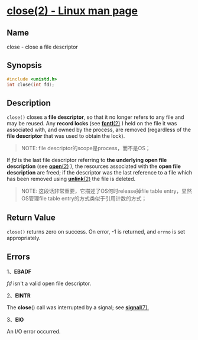 # [close(2) - Linux man page](https://linux.die.net/man/2/close)

## Name

close - close a file descriptor



## Synopsis

```c
#include <unistd.h>
int close(int fd);
```

## Description

`close()` closes a **file descriptor**, so that it no longer refers to any file and may be reused. Any **record locks** (see [**fcntl**(2)](https://linux.die.net/man/2/fcntl) ) held on the file it was associated with, and owned by the process, are removed (regardless of the **file descriptor** that was used to obtain the lock).

> NOTE: file descriptor的scope是process，而不是OS；

If *fd* is the last file descriptor referring to **the underlying open file description** (see [**open**(2)](https://linux.die.net/man/2/open) ), the resources associated with the **open file description** are freed; if the descriptor was the last reference to a file which has been removed using [**unlink**(2)](https://linux.die.net/man/2/unlink) the file is deleted.

> NOTE: 这段话非常重要，它描述了OS何时release掉file table entry，显然OS管理file table entry的方式类似于引用计数的方式；



## Return Value

`close()` returns zero on success. On error, -1 is returned, and `errno`  is set appropriately.

## Errors

1、**EBADF**

*fd* isn't a valid open file descriptor.

2、**EINTR**

The **close**() call was interrupted by a signal; see [**signal**(7).](https://linux.die.net/man/7/signal)

3、**EIO**

An I/O error occurred.